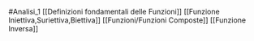 #Analisi_1 
[[Definizioni fondamentali delle Funzioni]]
[[Funzione Iniettiva,Suriettiva,Biettiva]]
[[Funzioni/Funzioni Composte]]
[[Funzione Inversa]]